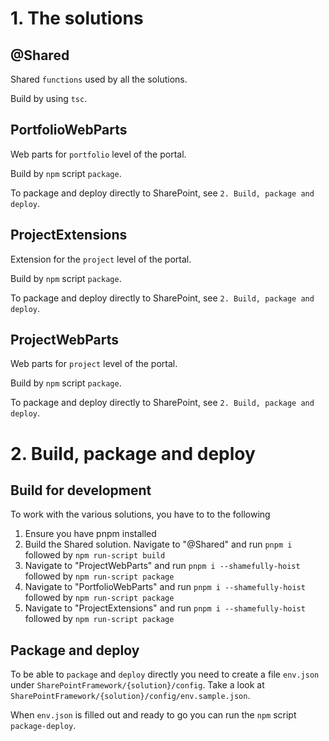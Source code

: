 # 1. The solutions

## @Shared
Shared `functions` used by all the solutions.

Build by using `tsc`.

## PortfolioWebParts
Web parts for `portfolio` level of the portal.

Build by `npm` script `package`.

To package and deploy directly to SharePoint, see `2. Build, package and deploy`.

## ProjectExtensions
Extension for the `project` level of the portal.

Build by `npm` script `package`.

To package and deploy directly to SharePoint, see `2. Build, package and deploy`.

## ProjectWebParts
Web parts for `project` level of the portal.

Build by `npm` script `package`.

To package and deploy directly to SharePoint, see `2. Build, package and deploy`.

# 2. Build, package and deploy

## Build for development

To work with the various solutions, you have to to the following

1. Ensure you have pnpm installed
2. Build the Shared solution. Navigate to "@Shared" and run `pnpm i` followed by `npm run-script build`
3. Navigate to "ProjectWebParts" and run `pnpm i --shamefully-hoist` followed by `npm run-script package`
4. Navigate to "PortfolioWebParts" and run `pnpm i --shamefully-hoist` followed by `npm run-script package`
5. Navigate to "ProjectExtensions" and run `pnpm i --shamefully-hoist` followed by `npm run-script package`

## Package and deploy

To be able to `package` and `deploy` directly you need to create a file `env.json` under `SharePointFramework/{solution}/config`. Take a look at `SharePointFramework/{solution}/config/env.sample.json`.

When `env.json` is filled out and ready to go you can run the `npm` script `package-deploy`.


